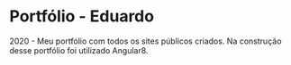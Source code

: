 # Portfólio - Eduardo
2020 - Meu portfólio com todos os sites públicos criados. Na construção desse portfólio foi utilizado Angular8.
